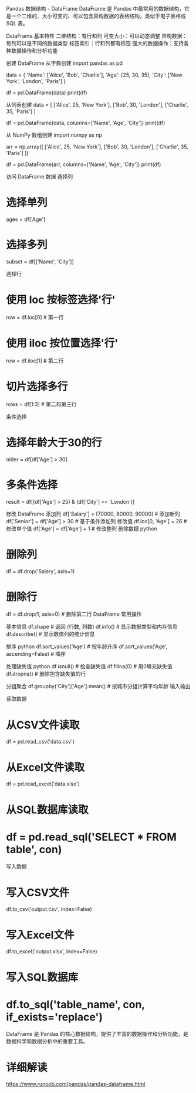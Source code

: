 Pandas 数据结构 - DataFrame
DataFrame 是 Pandas 中最常用的数据结构，它是一个二维的、大小可变的、可以包含异构数据的表格结构，类似于电子表格或 SQL 表。

DataFrame 基本特性
二维结构：有行和列
可变大小：可以动态调整
异构数据：每列可以是不同的数据类型
标签索引：行和列都有标签
强大的数据操作：支持各种数据操作和分析功能

创建 DataFrame
从字典创建
import pandas as pd

data = {
    'Name': ['Alice', 'Bob', 'Charlie'],
    'Age': [25, 30, 35],
    'City': ['New York', 'London', 'Paris']
}

df = pd.DataFrame(data)
print(df)

从列表创建
data = [
    ['Alice', 25, 'New York'],
    ['Bob', 30, 'London'],
    ['Charlie', 35, 'Paris']
]

df = pd.DataFrame(data, columns=['Name', 'Age', 'City'])
print(df)

从 NumPy 数组创建
import numpy as np

arr = np.array([
    ['Alice', 25, 'New York'],
    ['Bob', 30, 'London'],
    ['Charlie', 35, 'Paris']
])

df = pd.DataFrame(arr, columns=['Name', 'Age', 'City'])
print(df)

访问 DataFrame 数据
选择列
# 选择单列
ages = df['Age']
# 选择多列
subset = df[['Name', 'City']]

选择行
# 使用 loc 按标签选择'行'
row = df.loc[0]  # 第一行
# 使用 iloc 按位置选择'行'
row = df.iloc[1]  # 第二行
# 切片选择多行
rows = df[1:3]  # 第二和第三行

条件选择
# 选择年龄大于30的行
older = df[df['Age'] > 30]

# 多条件选择
result = df[(df['Age'] > 25) & (df['City'] == 'London')]

修改 DataFrame
添加列
df['Salary'] = [70000, 80000, 90000]  # 添加新列
df['Senior'] = df['Age'] > 30  # 基于条件添加列
修改值
df.loc[0, 'Age'] = 26  # 修改单个值
df['Age'] = df['Age'] + 1  # 修改整列
删除数据
python
# 删除列
df = df.drop('Salary', axis=1)

# 删除行
df = df.drop(1, axis=0)  # 删除第二行
DataFrame 常用操作

基本信息
df.shape  # 返回 (行数, 列数)
df.info()  # 显示数据类型和内存信息
df.describe()  # 显示数值列的统计信息

排序
python
df.sort_values('Age')  # 按年龄升序
df.sort_values('Age', ascending=False)  # 降序

处理缺失值
python
df.isnull()  # 检查缺失值
df.fillna(0)  # 用0填充缺失值
df.dropna()  # 删除包含缺失值的行

分组聚合
df.groupby('City')['Age'].mean()  # 按城市分组计算平均年龄
输入输出

读取数据
# 从CSV文件读取
df = pd.read_csv('data.csv')
# 从Excel文件读取
df = pd.read_excel('data.xlsx')

# 从SQL数据库读取
# df = pd.read_sql('SELECT * FROM table', con)

写入数据
# 写入CSV文件
df.to_csv('output.csv', index=False)
# 写入Excel文件
df.to_excel('output.xlsx', index=False)
# 写入SQL数据库
# df.to_sql('table_name', con, if_exists='replace')
DataFrame 是 Pandas 的核心数据结构，提供了丰富的数据操作和分析功能，是数据科学和数据分析中的重要工具。

# 详细解读
https://www.runoob.com/pandas/pandas-dataframe.html